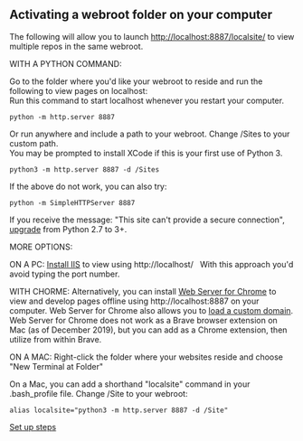 ## Activating a webroot folder on your computer

The following will allow you to launch [http://localhost:8887/localsite/](http://localhost:8887/localsite/) to view multiple repos in the same webroot.

WITH A PYTHON COMMAND:

Go to the folder where you'd like your webroot to reside and run the following to view pages on localhost:  
Run this command to start localhost whenever you restart your computer.

	python -m http.server 8887

 Or run anywhere and include a path to your webroot. Change /Sites to your custom path.  
 You may be prompted to install XCode if this is your first use of Python 3.  

 	python3 -m http.server 8887 -d /Sites

If the above do not work, you can also try:  

	python -m SimpleHTTPServer 8887

If you receive the message: "This site can't provide a secure connection", [upgrade](https://www.freecodecamp.org/news/python-version-on-mac-update/) from Python 2.7 to 3+.

MORE OPTIONS:  

ON A PC: [Install IIS](https://www.techwalla.com/articles/how-to-circumvent-mcafee-dlp) to view using http://localhost/  &nbsp; With this approach you'd avoid typing the port number.


 WITH CHORME: Alternatively, you can install [Web Server for Chrome](https://chrome.google.com/webstore/detail/web-server-for-chrome/ofhbbkphhbklhfoeikjpcbhemlocgigb?hl=en) to view and develop pages offline using http://localhost:8887 on your computer. Web Server for Chrome also allows you to [load a custom domain](https://medium.com/@jmatix/using-chrome-as-a-local-web-server-af04baffd581). Web Server for Chrome does not work as a Brave browser extension on Mac (as of December 2019), but you can add as a Chrome extension, then utilize from within Brave.

ON A MAC: Right-click the folder where your websites reside and choose "New Terminal at Folder"  

On a Mac, you can add a shorthand "localsite" command in your .bash_profile file. Change /Site to your webroot:

 	alias localsite="python3 -m http.server 8887 -d /Site"

<!--
BUG - The above might cause the terminal to issue unneeded commands. 
This did not reoccur, so commenting out.

    Serving HTTP on :: port 8887 (http://[::]:8887/) ...
    ::ffff:192.168.127.92 - - [17/Feb/2022 12:07:37] code 404, message File not found
    ::ffff:192.168.127.92 - - [17/Feb/2022 12:07:37] "GET /cgi-bin/clwarn.cgi HTTP/1.1" 404 -
    ::ffff:192.168.127.92 - - [17/Feb/2022 12:07:42] code 404, message File not found
    ::ffff:192.168.127.92 - - [17/Feb/2022 12:07:42] "GET /cgi-bin/count.cgi HTTP/1.1" 404 -
    ::ffff:192.168.127.92 - - [17/Feb/2022 12:07:47] code 404, message File not found
    ::ffff:192.168.127.92 - - [17/Feb/2022 12:07:47] "GET /cgi-bin/Count.cgi HTTP/1.1" 404 -
    ::1 - - [17/Feb/2022 12:07:49] "GET /localsite/info/ HTTP/1.1" 200 -
    ::1 - - [17/Feb/2022 12:07:50] "GET /localsite/js/map.js HTTP/1.1" 304 -
    ::1 - - [17/Feb/2022 12:07:50] "GET /localsite/info/data/ga-layers.json?callback=callback&_=1645117669719 HTTP/1.1" 200 -
    ::ffff:192.168.127.92 - - [17/Feb/2022 12:07:52] code 404, message File not found
    ::ffff:192.168.127.92 - - [17/Feb/2022 12:07:52] "GET /cgi-bin/faqmanager.cgi HTTP/1.1" 404 -
    ::ffff:192.168.127.92 - - [17/Feb/2022 12:07:57] code 404, message File not found
    ::ffff:192.168.127.92 - - [17/Feb/2022 12:07:57] "GET /cgi-bin/FormHandler.cgi HTTP/1.1" 404 -
    ::ffff:192.168.127.92 - - [17/Feb/2022 12:08:02] code 404, message File not found
    ::ffff:192.168.127.92 - - [17/Feb/2022 12:08:02] "GET /cgi-bin/FormMail.cgi HTTP/1.1" 404 -
    ::ffff:192.168.127.92 - - [17/Feb/2022 12:08:07] code 404, message File not found
    ::ffff:192.168.127.92 - - [17/Feb/2022 12:08:07] "GET /cgi-bin/guestbook.cgi HTTP/1.1" 404 -
    ::ffff:192.168.127.92 - - [17/Feb/2022 12:08:12] code 404, message File not found
    ::ffff:192.168.127.92 - - [17/Feb/2022 12:08:12] "GET /cgi-bin/help.cgi HTTP/1.1" 404 -
    ::ffff:192.168.127.92 - - [17/Feb/2022 12:08:17] code 404, message File not found
    ::ffff:192.168.127.92 - - [17/Feb/2022 12:08:17] "GET /cgi-bin/hi HTTP/1.1" 404 -
    ::ffff:192.168.127.92 - - [17/Feb/2022 12:08:23] code 404, message File not found
    ::ffff:192.168.127.92 - - [17/Feb/2022 12:08:23] "GET /cgi-bin/index.cgi HTTP/1.1" 404 -
    ::ffff:192.168.127.92 - - [17/Feb/2022 12:08:28] code 404, message File not found
    ::ffff:192.168.127.92 - - [17/Feb/2022 12:08:28] "GET /cgi-bin/index.pl HTTP/1.1" 404 -
    ::ffff:192.168.127.92 - - [17/Feb/2022 12:08:33] code 404, message File not found
    ::ffff:192.168.127.92 - - [17/Feb/2022 12:08:33] "GET /cgi-bin/index.sh HTTP/1.1" 404 -
    ::ffff:192.168.127.92 - - [17/Feb/2022 12:08:38] code 404, message File not found
    ::ffff:192.168.127.92 - - [17/Feb/2022 12:08:38] "GET /cgi-bin/login.cgi HTTP/1.1" 404 -
    ::ffff:192.168.127.92 - - [17/Feb/2022 12:08:43] code 404, message File not found
    ::ffff:192.168.127.92 - - [17/Feb/2022 12:08:43] "GET /cgi-bin/mailit.pl HTTP/1.1" 404 -
    ::ffff:192.168.127.92 - - [17/Feb/2022 12:08:48] code 404, message File not found
    ::ffff:192.168.127.92 - - [17/Feb/2022 12:08:48] "GET /cgi-bin/mt/mt-check.cgi HTTP/1.1" 404 -
    ::ffff:192.168.127.92 - - [17/Feb/2022 12:08:53] code 404, message File not found
    ::ffff:192.168.127.92 - - [17/Feb/2022 12:08:53] "GET /cgi-bin/mt/mt-load.cgi HTTP/1.1" 404 -
    ::ffff:192.168.127.92 - - [17/Feb/2022 12:08:58] code 404, message File not found
    ::ffff:192.168.127.92 - - [17/Feb/2022 12:08:58] "GET /cgi-bin/mt-static/mt-check.cgi HTTP/1.1" 404 -
    ::ffff:192.168.127.92 - - [17/Feb/2022 12:09:03] code 404, message File not found
    ::ffff:192.168.127.92 - - [17/Feb/2022 12:09:03] "GET /cgi-bin/mt-static/mt-load.cgi HTTP/1.1" 404 -
    ::ffff:192.168.127.92 - - [17/Feb/2022 12:09:08] code 404, message File not found
    ::ffff:192.168.127.92 - - [17/Feb/2022 12:09:08] "GET /cgi-bin/ncbook/book.cgi HTTP/1.1" 404 -

-->

[Set up steps](../)